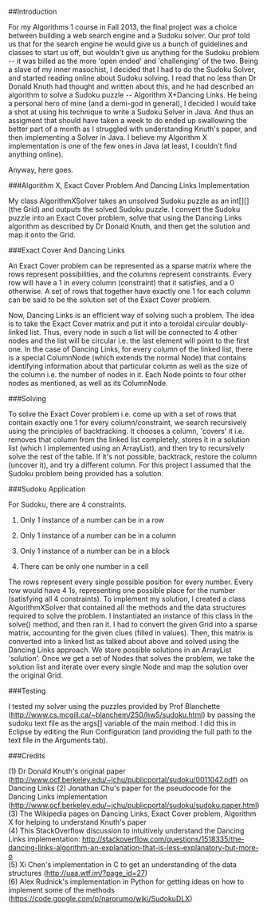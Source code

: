 ##Introduction

For my Algorithms 1 course in Fall 2013, the final project was a choice between building a web search engine and a Sudoku solver. Our prof told us that for the search engine he would give us a bunch of guidelines and classes to start us off, but wouldn't give us anything for the Sudoku problem -- it was billed as the more 'open ended' and 'challenging' of the two.
Being a slave of my inner masochist, I decided that I had to do the Sudoku Solver, and started reading online about Sudoku solving. I read that no less than Dr Donald Knuth had thought and written about this, and he had described an algorithm to solve a Sudoku puzzle -- Algorithm X+Dancing Links. He being a personal hero of mine (and a demi-god in general), I decided I would take a shot at using his technique to write a Sudoku Solver in Java. And thus an assigment that should have taken a week to do ended up swallowing the better part of a month as I struggled with understanding Knuth's paper, and then implementing a Solver in Java. I believe my Algorithm X  implementation is one of the few ones in Java (at least, I couldn't find anything online).

Anyway, here goes.

###Algorithm X, Exact Cover Problem And Dancing Links Implementation

My class AlgorithmXSolver takes an unsolved Sudoku puzzle as an int[][] (the Grid) and outputs the solved Sudoku puzzle. I convert the Sudoku puzzle into an Exact Cover problem, solve that using the Dancing Links algorithm as described by Dr Donald Knuth, and then get the solution and map it onto the Grid.

###Exact Cover And Dancing Links 

An Exact Cover problem can be represented as a sparse matrix where the rows represent possibilities, and the columns represent constraints. Every row will have a 1 in every column (constraint) that it satisfies, and a 0 otherwise. A set of rows that together have exactly one 1 for each column can be said to be the solution set of the Exact Cover problem.

Now, Dancing Links is an efficient way of solving such a problem. The idea is to take the Exact Cover matrix and put it into a toroidal circular doubly-linked list. Thus, every node in such a list will be connected to 4 other nodes and the list will be circular i.e. the last element will point to the first one. In the case of Dancing Links, for every column of the linked list, there is a special ColumnNode (which extends the normal Node) that contains identifying information about that particular column as well as the size of the column i.e. the number of nodes in it. Each Node points to four other nodes as mentioned, as well as its ColumnNode.

###Solving

To solve the Exact Cover problem i.e. come up with a set of rows that contain exactly one 1 for every column/constraint, we search recursively using the principles of backtracking. It chooses a column, 'covers' it i.e. removes that column from the linked list completely, stores it in a solution list (which I implemented using an ArrayList), and then try to recursively solve the rest of the table. If it's not possible, backtrack, restore the column (uncover it), and try a different column. For this project I assumed that the Sudoku problem being provided has a solution.

###Sudoku Application

For Sudoku, there are 4 constraints. 

1) Only 1 instance of a number can be in a row

2) Only 1 instance of a number can be in a column

3) Only 1 instance of a number can be in a block

4) There can be only one number in a cell

The rows represent every single possible position for every number. Every row would have 4 1s, representing one possible place for the number (satisfying all 4 constraints). To implement my solution, I created a class AlgorithmXSolver that contained all the methods and the data structures required to solve the problem. I instantiated an instance of this class in the solve() method, and then ran it. I had to convert the given Grid into a sparse matrix, accounting for the given clues (filled in values). Then, this matrix is converted into a linked list as talked about above and solved using the Dancing Links approach. We store possible solutions in an ArrayList 'solution'. Once we get a set of Nodes that solves the problem, we take the solution list and iterate over every single Node and map the solution over the original Grid. 

###Testing

I tested my solver using the puzzles provided by Prof Blanchette (http://www.cs.mcgill.ca/~blanchem/250/hw5/sudoku.html) by passing the sudoku text file as the args[] variable of the main method. I did this in Eclipse by editing the Run Configuration (and providing the full path to the text file in the Arguments tab).

###Credits

(1) Dr Donald Knuth's original paper (http://www.ocf.berkeley.edu/~jchu/publicportal/sudoku/0011047.pdf) on Dancing Links
(2) Jonathan Chu's paper for the pseudocode for the Dancing Links implementation (http://www.ocf.berkeley.edu/~jchu/publicportal/sudoku/sudoku.paper.html)  
(3) The Wikipedia pages on Dancing Links, Exact Cover problem, Algorithm X for helping to understand Knuth's paper  
(4) This StackOverflow discussion to intuitively understand the Dancing Links implementation: http://stackoverflow.com/questions/1518335/the-dancing-links-algorithm-an-explanation-that-is-less-explanatory-but-more-o  
(5) Xi Chen's implementation in C to get an understanding of the data structures (http://uaa.wtf.im/?page_id=27)  
(6) Alex Rudnick's implementation in Python for getting ideas on how to implement some of the methods (https://code.google.com/p/narorumo/wiki/SudokuDLX)
